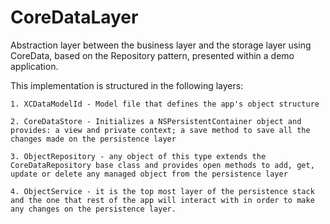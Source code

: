 # CoreDataLayer


Abstraction layer between the business layer and the storage layer using CoreData, based on the Repository pattern, presented within a demo application.

This implementation is structured in the following layers:
    
    1. XCDataModelId - Model file that defines the app's object structure
    
    2. CoreDataStore - Initializes a NSPersistentContainer object and provides: a view and private context; a save method to save all the changes made on the persistence layer
    
    3. ObjectRepository - any object of this type extends the CoreDataRepository base class and provides open methods to add, get, update or delete any managed object from the persistence layer
    
    4. ObjectService - it is the top most layer of the persistence stack and the one that rest of the app will interact with in order to make any changes on the persistence layer. 


